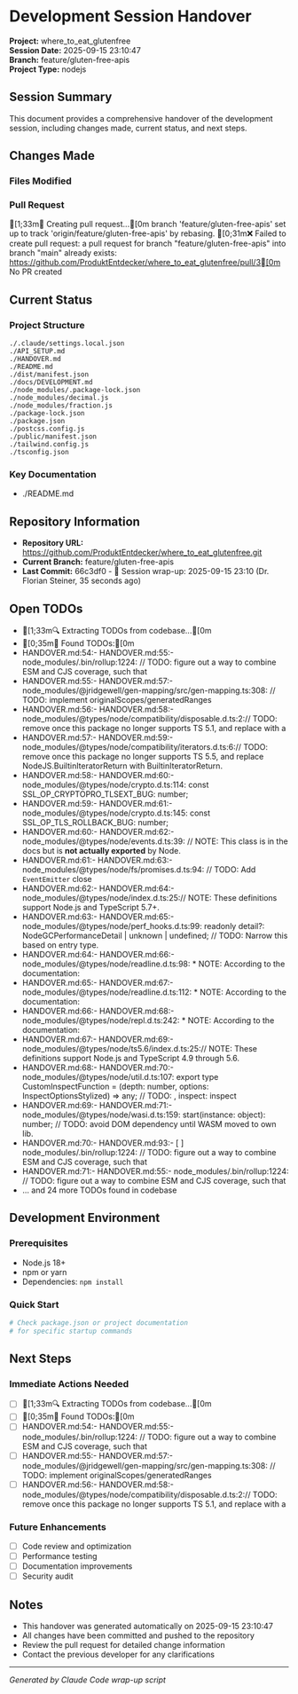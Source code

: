 # Development Session Handover

**Project:** where_to_eat_glutenfree  
**Session Date:** 2025-09-15 23:10:47  
**Branch:** feature/gluten-free-apis  
**Project Type:** nodejs  

## Session Summary

This document provides a comprehensive handover of the development session, including changes made, current status, and next steps.

## Changes Made

### Files Modified


### Pull Request
[1;33m🔀 Creating pull request...[0m
branch 'feature/gluten-free-apis' set up to track 'origin/feature/gluten-free-apis' by rebasing.
[0;31m❌ Failed to create pull request: a pull request for branch "feature/gluten-free-apis" into branch "main" already exists:
https://github.com/ProduktEntdecker/where_to_eat_glutenfree/pull/3[0m
No PR created

## Current Status

### Project Structure
```
./.claude/settings.local.json
./API_SETUP.md
./HANDOVER.md
./README.md
./dist/manifest.json
./docs/DEVELOPMENT.md
./node_modules/.package-lock.json
./node_modules/decimal.js
./node_modules/fraction.js
./package-lock.json
./package.json
./postcss.config.js
./public/manifest.json
./tailwind.config.js
./tsconfig.json
```

### Key Documentation
- ./README.md

## Repository Information

- **Repository URL:** https://github.com/ProduktEntdecker/where_to_eat_glutenfree.git
- **Current Branch:** feature/gluten-free-apis
- **Last Commit:** 66c3df0 - 🔄 Session wrap-up: 2025-09-15 23:10 (Dr. Florian Steiner, 35 seconds ago)

## Open TODOs

- [1;33m🔍 Extracting TODOs from codebase...[0m
- [0;35m📝 Found TODOs:[0m
- HANDOVER.md:54:- HANDOVER.md:55:- node_modules/.bin/rollup:1224:    // TODO: figure  out a  way to combine ESM and CJS coverage, such  that
- HANDOVER.md:55:- HANDOVER.md:57:- node_modules/@jridgewell/gen-mapping/src/gen-mapping.ts:308:  // TODO: implement originalScopes/generatedRanges
- HANDOVER.md:56:- HANDOVER.md:58:- node_modules/@types/node/compatibility/disposable.d.ts:2:// TODO: remove once this package no longer supports TS 5.1, and replace with a
- HANDOVER.md:57:- HANDOVER.md:59:- node_modules/@types/node/compatibility/iterators.d.ts:6:// TODO: remove once this package no longer supports TS 5.5, and replace NodeJS.BuiltinIteratorReturn with BuiltinIteratorReturn.
- HANDOVER.md:58:- HANDOVER.md:60:- node_modules/@types/node/crypto.d.ts:114:        const SSL_OP_CRYPTOPRO_TLSEXT_BUG: number;
- HANDOVER.md:59:- HANDOVER.md:61:- node_modules/@types/node/crypto.d.ts:145:        const SSL_OP_TLS_ROLLBACK_BUG: number;
- HANDOVER.md:60:- HANDOVER.md:62:- node_modules/@types/node/events.d.ts:39:    // NOTE: This class is in the docs but is **not actually exported** by Node.
- HANDOVER.md:61:- HANDOVER.md:63:- node_modules/@types/node/fs/promises.d.ts:94:    // TODO: Add `EventEmitter` close
- HANDOVER.md:62:- HANDOVER.md:64:- node_modules/@types/node/index.d.ts:25:// NOTE: These definitions support Node.js and TypeScript 5.7+.
- HANDOVER.md:63:- HANDOVER.md:65:- node_modules/@types/node/perf_hooks.d.ts:99:        readonly detail?: NodeGCPerformanceDetail | unknown | undefined; // TODO: Narrow this based on entry type.
- HANDOVER.md:64:- HANDOVER.md:66:- node_modules/@types/node/readline.d.ts:98:         * NOTE: According to the documentation:
- HANDOVER.md:65:- HANDOVER.md:67:- node_modules/@types/node/readline.d.ts:112:         * NOTE: According to the documentation:
- HANDOVER.md:66:- HANDOVER.md:68:- node_modules/@types/node/repl.d.ts:242:         * NOTE: According to the documentation:
- HANDOVER.md:67:- HANDOVER.md:69:- node_modules/@types/node/ts5.6/index.d.ts:25:// NOTE: These definitions support Node.js and TypeScript 4.9 through 5.6.
- HANDOVER.md:68:- HANDOVER.md:70:- node_modules/@types/node/util.d.ts:107:    export type CustomInspectFunction = (depth: number, options: InspectOptionsStylized) => any; // TODO: , inspect: inspect
- HANDOVER.md:69:- HANDOVER.md:71:- node_modules/@types/node/wasi.d.ts:159:        start(instance: object): number; // TODO: avoid DOM dependency until WASM moved to own lib.
- HANDOVER.md:70:- HANDOVER.md:93:- [ ] node_modules/.bin/rollup:1224:    // TODO: figure  out a  way to combine ESM and CJS coverage, such  that
- HANDOVER.md:71:- HANDOVER.md:55:- node_modules/.bin/rollup:1224:    // TODO: figure  out a  way to combine ESM and CJS coverage, such  that
- ... and 24 more TODOs found in codebase

## Development Environment

### Prerequisites
- Node.js 18+
- npm or yarn
- Dependencies: `npm install`

### Quick Start
```bash
# Check package.json or project documentation
# for specific startup commands
```

## Next Steps

### Immediate Actions Needed
- [ ] [1;33m🔍 Extracting TODOs from codebase...[0m
- [ ] [0;35m📝 Found TODOs:[0m
- [ ] HANDOVER.md:54:- HANDOVER.md:55:- node_modules/.bin/rollup:1224:    // TODO: figure  out a  way to combine ESM and CJS coverage, such  that
- [ ] HANDOVER.md:55:- HANDOVER.md:57:- node_modules/@jridgewell/gen-mapping/src/gen-mapping.ts:308:  // TODO: implement originalScopes/generatedRanges
- [ ] HANDOVER.md:56:- HANDOVER.md:58:- node_modules/@types/node/compatibility/disposable.d.ts:2:// TODO: remove once this package no longer supports TS 5.1, and replace with a

### Future Enhancements
- [ ] Code review and optimization
- [ ] Performance testing
- [ ] Documentation improvements
- [ ] Security audit

## Notes

- This handover was generated automatically on 2025-09-15 23:10:47
- All changes have been committed and pushed to the repository
- Review the pull request for detailed change information
- Contact the previous developer for any clarifications

---

*Generated by Claude Code wrap-up script*
